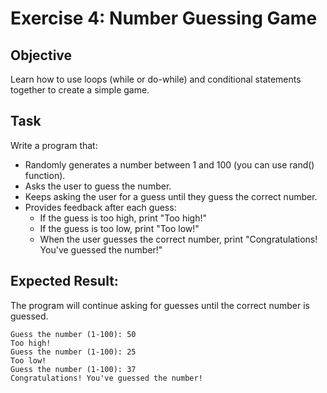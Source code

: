 # Exercise 4: Number Guessing Game
## Objective
Learn how to use loops (while or do-while) and conditional statements together to create a simple game.

## Task
Write a program that:
- Randomly generates a number between 1 and 100 (you can use rand() function).
- Asks the user to guess the number.
- Keeps asking the user for a guess until they guess the correct number.
- Provides feedback after each guess:
  - If the guess is too high, print "Too high!"
  - If the guess is too low, print "Too low!"
  - When the user guesses the correct number, print "Congratulations! You've guessed the number!"


## Expected Result:
The program will continue asking for guesses until the correct number is guessed.

```commandline
Guess the number (1-100): 50
Too high!
Guess the number (1-100): 25
Too low!
Guess the number (1-100): 37
Congratulations! You've guessed the number!
```